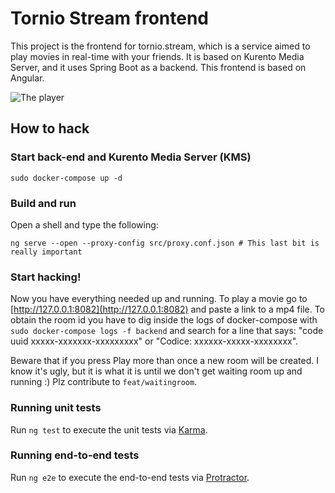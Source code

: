 # Tornio Stream frontend

This project is the frontend for tornio.stream, which is a service aimed to play movies in real-time with your friends. It is based on Kurento Media Server, and it uses Spring Boot as a backend. This frontend is based on Angular.

![The player](https://i.imgur.com/BwTtLNS.jpg)

## How to hack
### Start back-end and Kurento Media Server (KMS)

```shell
sudo docker-compose up -d
```

### Build and run
Open a shell and type the following:
```shell
ng serve --open --proxy-config src/proxy.conf.json # This last bit is really important
```

### Start hacking!
Now you have everything needed up and running. To play a movie go to [http://127.0.0.1:8082](http://127.0.0.1:8082) and paste a link to a mp4 file. To obtain the room id you have to dig inside the logs of docker-compose with ```sudo docker-compose logs -f backend``` and search for a line that says: "code uuid xxxxx-xxxxxxx-xxxxxxxxx" or "Codice: xxxxxx-xxxxx-xxxxxxxx". 

Beware that if you press Play more than once a new room will be created. I know it's ugly, but it is what it is until we don't get waiting room up and running :) Plz contribute to `feat/waitingroom`.

### Running unit tests

Run `ng test` to execute the unit tests via [Karma](https://karma-runner.github.io).

### Running end-to-end tests

Run `ng e2e` to execute the end-to-end tests via [Protractor](http://www.protractortest.org/).
